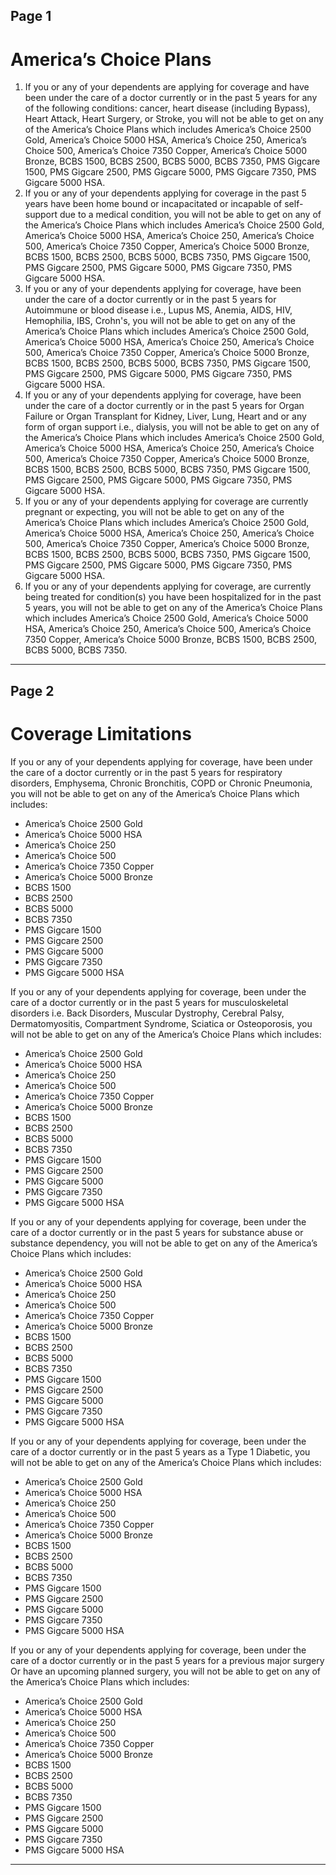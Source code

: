 ## Page 1

# America’s Choice Plans

1. If you or any of your dependents are applying for coverage and have been under the care of a doctor currently or in the past 5 years for any of the following conditions: cancer, heart disease (including Bypass), Heart Attack, Heart Surgery, or Stroke, you will not be able to get on any of the America’s Choice Plans which includes America’s Choice 2500 Gold, America’s Choice 5000 HSA, America’s Choice 250, America’s Choice 500, America’s Choice 7350 Copper, America’s Choice 5000 Bronze, BCBS 1500, BCBS 2500, BCBS 5000, BCBS 7350, PMS Gigcare 1500, PMS Gigcare 2500, PMS Gigcare 5000, PMS Gigcare 7350, PMS Gigcare 5000 HSA.
2. If you or any of your dependents applying for coverage in the past 5 years have been home bound or incapacitated or incapable of self-support due to a medical condition, you will not be able to get on any of the America’s Choice Plans which includes America’s Choice 2500 Gold, America’s Choice 5000 HSA, America’s Choice 250, America’s Choice 500, America’s Choice 7350 Copper, America’s Choice 5000 Bronze, BCBS 1500, BCBS 2500, BCBS 5000, BCBS 7350, PMS Gigcare 1500, PMS Gigcare 2500, PMS Gigcare 5000, PMS Gigcare 7350, PMS Gigcare 5000 HSA.
3. If you or any of your dependents applying for coverage, have been under the care of a doctor currently or in the past 5 years for Autoimmune or blood disease i.e., Lupus MS, Anemia, AIDS, HIV, Hemophilia, IBS, Crohn's, you will not be able to get on any of the America’s Choice Plans which includes America’s Choice 2500 Gold, America’s Choice 5000 HSA, America’s Choice 250, America’s Choice 500, America’s Choice 7350 Copper, America’s Choice 5000 Bronze, BCBS 1500, BCBS 2500, BCBS 5000, BCBS 7350, PMS Gigcare 1500, PMS Gigcare 2500, PMS Gigcare 5000, PMS Gigcare 7350, PMS Gigcare 5000 HSA.
4. If you or any of your dependents applying for coverage, have been under the care of a doctor currently or in the past 5 years for Organ Failure or Organ Transplant for Kidney, Liver, Lung, Heart and or any form of organ support i.e., dialysis, you will not be able to get on any of the America’s Choice Plans which includes America’s Choice 2500 Gold, America’s Choice 5000 HSA, America’s Choice 250, America’s Choice 500, America’s Choice 7350 Copper, America’s Choice 5000 Bronze, BCBS 1500, BCBS 2500, BCBS 5000, BCBS 7350, PMS Gigcare 1500, PMS Gigcare 2500, PMS Gigcare 5000, PMS Gigcare 7350, PMS Gigcare 5000 HSA.
5. If you or any of your dependents applying for coverage are currently pregnant or expecting, you will not be able to get on any of the America’s Choice Plans which includes America’s Choice 2500 Gold, America’s Choice 5000 HSA, America’s Choice 250, America’s Choice 500, America’s Choice 7350 Copper, America’s Choice 5000 Bronze, BCBS 1500, BCBS 2500, BCBS 5000, BCBS 7350, PMS Gigcare 1500, PMS Gigcare 2500, PMS Gigcare 5000, PMS Gigcare 7350, PMS Gigcare 5000 HSA.
6. If you or any of your dependents applying for coverage, are currently being treated for condition(s) you have been hospitalized for in the past 5 years, you will not be able to get on any of the America’s Choice Plans which includes America’s Choice 2500 Gold, America’s Choice 5000 HSA, America’s Choice 250, America’s Choice 500, America’s Choice 7350 Copper, America’s Choice 5000 Bronze, BCBS 1500, BCBS 2500, BCBS 5000, BCBS 7350.

---

## Page 2

# Coverage Limitations

If you or any of your dependents applying for coverage, have been under the care of a doctor currently or in the past 5 years for respiratory disorders, Emphysema, Chronic Bronchitis, COPD or Chronic Pneumonia, you will not be able to get on any of the America’s Choice Plans which includes:

- America’s Choice 2500 Gold
- America’s Choice 5000 HSA
- America’s Choice 250
- America’s Choice 500
- America’s Choice 7350 Copper
- America’s Choice 5000 Bronze
- BCBS 1500
- BCBS 2500
- BCBS 5000
- BCBS 7350
- PMS Gigcare 1500
- PMS Gigcare 2500
- PMS Gigcare 5000
- PMS Gigcare 7350
- PMS Gigcare 5000 HSA

If you or any of your dependents applying for coverage, been under the care of a doctor currently or in the past 5 years for musculoskeletal disorders i.e. Back Disorders, Muscular Dystrophy, Cerebral Palsy, Dermatomyositis, Compartment Syndrome, Sciatica or Osteoporosis, you will not be able to get on any of the America’s Choice Plans which includes:

- America’s Choice 2500 Gold
- America’s Choice 5000 HSA
- America’s Choice 250
- America’s Choice 500
- America’s Choice 7350 Copper
- America’s Choice 5000 Bronze
- BCBS 1500
- BCBS 2500
- BCBS 5000
- BCBS 7350
- PMS Gigcare 1500
- PMS Gigcare 2500
- PMS Gigcare 5000
- PMS Gigcare 7350
- PMS Gigcare 5000 HSA

If you or any of your dependents applying for coverage, been under the care of a doctor currently or in the past 5 years for substance abuse or substance dependency, you will not be able to get on any of the America’s Choice Plans which includes:

- America’s Choice 2500 Gold
- America’s Choice 5000 HSA
- America’s Choice 250
- America’s Choice 500
- America’s Choice 7350 Copper
- America’s Choice 5000 Bronze
- BCBS 1500
- BCBS 2500
- BCBS 5000
- BCBS 7350
- PMS Gigcare 1500
- PMS Gigcare 2500
- PMS Gigcare 5000
- PMS Gigcare 7350
- PMS Gigcare 5000 HSA

If you or any of your dependents applying for coverage, been under the care of a doctor currently or in the past 5 years as a Type 1 Diabetic, you will not be able to get on any of the America’s Choice Plans which includes:

- America’s Choice 2500 Gold
- America’s Choice 5000 HSA
- America’s Choice 250
- America’s Choice 500
- America’s Choice 7350 Copper
- America’s Choice 5000 Bronze
- BCBS 1500
- BCBS 2500
- BCBS 5000
- BCBS 7350
- PMS Gigcare 1500
- PMS Gigcare 2500
- PMS Gigcare 5000
- PMS Gigcare 7350
- PMS Gigcare 5000 HSA

If you or any of your dependents applying for coverage, been under the care of a doctor currently or in the past 5 years for a previous major surgery Or have an upcoming planned surgery, you will not be able to get on any of the America’s Choice Plans which includes:

- America’s Choice 2500 Gold
- America’s Choice 5000 HSA
- America’s Choice 250
- America’s Choice 500
- America’s Choice 7350 Copper
- America’s Choice 5000 Bronze
- BCBS 1500
- BCBS 2500
- BCBS 5000
- BCBS 7350
- PMS Gigcare 1500
- PMS Gigcare 2500
- PMS Gigcare 5000
- PMS Gigcare 7350
- PMS Gigcare 5000 HSA

---

